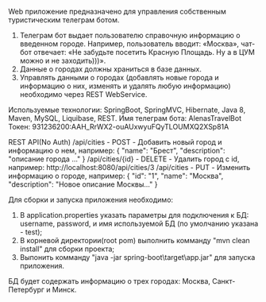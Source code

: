 ﻿Web приложение предназначено для управления собственным туристическим телеграм ботом.
1) Телеграм бот выдает пользователю справочную информацию о введенном городе. Например, пользователь вводит: «Москва», чат-бот отвечает: «Не забудьте посетить Красную Площадь. Ну а в ЦУМ можно и не заходить)))».
2) Данные о городах должны храниться в базе данных.
3) Управлять данными о городах (добавлять новые города и информацию о них, изменять и удалять любую информацию) необходимо через REST WebService.

Используемые технологии: SpringBoot, SpringMVC, Hibernate, Java 8, Maven, MySQL, Liquibase, REST.
Имя телеграм бота: AlenasTravelBot
Токен: 931236200:AAH_RrWX2-ouAUxwyuFQyTLOUMXQ2XSp81A  

REST API(No Auth) 
/api/cities - POST - Добавить новый город и информацию о нем, например: { "name": "Брест", "description": "описание города ..." }
/api/cities/{id} - DELETE - Удалить город с id, например:   http://localhost:8080/api/cities/3
/api/cities - PUT - Изменить информацию о городе, например: { "id": "1", "name": "Москва", "description": "Новое описание Москвы..." }

Для сборки и запуска приложения необходимо:
1. В application.properties указать параметры для подключения к БД: username, password, и имя используемой БД (по умолчанию указана - test);
2. В корневой директории(root pom) выполнить комманду "mvn clean install" для сборки проекта;  
3. Выпонить комманду "java -jar spring-boot\target\app.jar" для запуска приложения.

БД будет содержать информацию о трех городах: Москва, Санкт-Петербург и Минск.